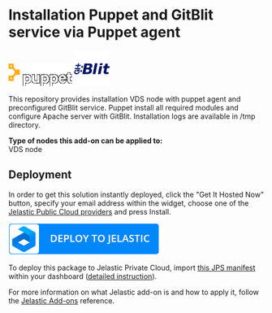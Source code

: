 # Installation Puppet and GitBlit service via Puppet agent
![puppet](https://github.com/jelastic-jps/puppet-install-gitblit-service/blob/master/images/puppet.png)
![gitblit](https://github.com/jelastic-jps/puppet-install-gitblit-service/blob/master/images/gitblit.png)

This repository provides installation VDS node with puppet agent and preconfigured GitBlit service.
Puppet install all required modules and configure Apache server with GitBlit.
Installation logs are available in /tmp directory.

**Type of nodes this add-on can be applied to:**  
VDS node

## Deployment
In order to get this solution instantly deployed, click the "Get It Hosted Now" button, specify your email address within the widget, choose one of the [Jelastic Public Cloud providers](https://jelastic.cloud) and press Install.

[![Deploy](https://github.com/jelastic-jps/git-push-deploy/raw/master/images/deploy-to-jelastic.png)](https://jelastic.com/install-application/?manifest=https://raw.githubusercontent.com/jelastic-jps/puppet-install-gitblit-service/master/manifest.jps) 

To deploy this package to Jelastic Private Cloud, import [this JPS manifest](../../raw/master/manifest.jps) within your dashboard ([detailed instruction](https://docs.jelastic.com/environment-export-import#import)).

For more information on what Jelastic add-on is and how to apply it, follow the [Jelastic Add-ons](https://github.com/jelastic-jps/jpswiki/wiki/Jelastic-Addons) reference.
